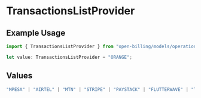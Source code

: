 # TransactionsListProvider

## Example Usage

```typescript
import { TransactionsListProvider } from "open-billing/models/operations";

let value: TransactionsListProvider = "ORANGE";
```

## Values

```typescript
"MPESA" | "AIRTEL" | "MTN" | "STRIPE" | "PAYSTACK" | "FLUTTERWAVE" | "TIGO" | "ORANGE" | "DPO" | "SELCOM"
```